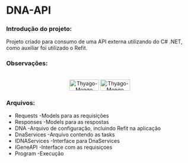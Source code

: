 # DNA-API

### Introdução do projeto:

Projeto criado para consumo de uma API externa utilizando do C# .NET, como auxiliar foi utilizado o Refit.

### Observações:




<div style="display: inline_block" align="center"><br>
  <img align="center" alt="Thyago-Mongo" height="30" width="80" src="https://img.shields.io/badge/C%23-239120?style=for-the-badge&logo=c-sharp&logoColor=white">
  <img align="center" alt="Thyago-Mongo" height="30" width="80" src="https://img.shields.io/badge/.NET-5C2D91?style=for-the-badge&logo=.net&logoColor=white">
</div>

### Arquivos:
  * Requests
    -Models para as requisições
  * Responses
    -Models para as respostas
  * DNA
    -Arquivo de configuração, incluindo Refit na aplicação
  * DnaServices
    -Arquivo contendo as tasks
  * IDNAServices
    -Interface para DnaServices
  * IGeneAPI
    -Interface com as requisiçoes
  * Program
    -Execução
    
